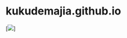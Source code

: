 # kukudemajia.github.io

[![](http://http://www.120call.com/images/upload/Image/1%20%E9%8E%B7%E7%96%AF%E7%A4%89.jpg)]

